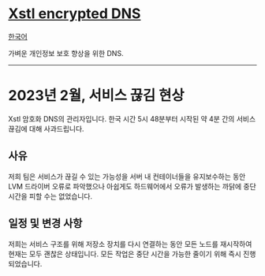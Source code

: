 # [Xstl encrypted DNS](/)

[한국어](/202302-outages.ko.md)

가벼운 개인정보 보호 향상을 위한 DNS.

---

# 2023년 2월, 서비스 끊김 현상

Xstl 암호화 DNS의 관리자입니다.
한국 시간 5시 48분부터 시작된 약 4분 간의 서비스 끊김에 대해 사과드립니다.

## 사유

저희 팀은 서비스가 끊길 수 있는 가능성을 서버 내 컨테이너들을 유지보수하는 동안 LVM 드라이버 오류로 파악했으나 아쉽게도 하드웨어에서 오류가 발생하는 까닭에 중단 시간을 피할 수는 없었습니다.

## 일정 및 변경 사항

저희는 서비스 구조를 위해 저장소 장치를 다시 연결하는 동안 모든 노드를 재시작하여 현재는 모두 괜찮은 상태입니다.
모든 작업은 중단 시간을 가능한 줄이기 위해 즉시 진행되었습니다.
